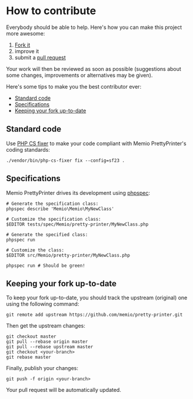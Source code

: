 # How to contribute

Everybody should be able to help. Here's how you can make this project more
awesome:

1. [Fork it](https://github.com/memio/pretty-printer/fork_select)
2. improve it
3. submit a [pull request](https://help.github.com/articles/creating-a-pull-request)

Your work will then be reviewed as soon as possible (suggestions about some
changes, improvements or alternatives may be given).

Here's some tips to make you the best contributor ever:

* [Standard code](#standard-code)
* [Specifications](#specifications)
* [Keeping your fork up-to-date](#keeping-your-fork-up-to-date)

## Standard code

Use [PHP CS fixer](http://cs.sensiolabs.org/) to make your code compliant with
Memio PrettyPrinter's coding standards:

    ./vendor/bin/php-cs-fixer fix --config=sf23 .

## Specifications

Memio PrettyPrinter drives its development using [phpspec](http://www.phpspec.net/):

    # Generate the specification class:
    phpspec describe 'Memio\Memio\MyNewClass'

    # Customize the specification class:
    $EDITOR tests/spec/Memio/pretty-printer/MyNewClass.php

    # Generate the specified class:
    phpspec run

    # Customize the class:
    $EDITOR src/Memio/pretty-printer/MyNewClass.php

    phpspec run # Should be green!

## Keeping your fork up-to-date

To keep your fork up-to-date, you should track the upstream (original) one
using the following command:

    git remote add upstream https://github.com/memio/pretty-printer.git

Then get the upstream changes:

    git checkout master
    git pull --rebase origin master
    git pull --rebase upstream master
    git checkout <your-branch>
    git rebase master

Finally, publish your changes:

    git push -f origin <your-branch>

Your pull request will be automatically updated.
